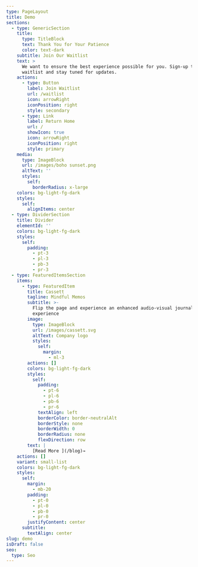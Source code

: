 ```yaml
---
type: PageLayout
title: Demo
sections:
  - type: GenericSection
    title:
      type: TitleBlock
      text: Thank You for Your Patience
      color: text-dark
    subtitle: Join Our Waitlist
    text: >
      We want to ensure the best experience possible for you. Sign-up to our
      waitlist and stay tuned for updates.
    actions:
      - type: Button
        label: Join Waitlist
        url: /waitlist
        icon: arrowRight
        iconPosition: right
        style: secondary
      - type: Link
        label: Return Home
        url: /
        showIcon: true
        icon: arrowRight
        iconPosition: right
        style: primary
    media:
      type: ImageBlock
      url: /images/boho sunset.png
      altText: ''
      styles:
        self:
          borderRadius: x-large
    colors: bg-light-fg-dark
    styles:
      self:
        alignItems: center
  - type: DividerSection
    title: Divider
    elementId: ''
    colors: bg-light-fg-dark
    styles:
      self:
        padding:
          - pt-3
          - pl-3
          - pb-3
          - pr-3
  - type: FeaturedItemsSection
    items:
      - type: FeaturedItem
        title: Cassett
        tagline: Mindful Memos
        subtitle: >-
          Flip the page and experience an enhanced audio-visual journaling
          experience
        image:
          type: ImageBlock
          url: /images/cassett.svg
          altText: Company logo
          styles:
            self:
              margin:
                - ml-3
        actions: []
        colors: bg-light-fg-dark
        styles:
          self:
            padding:
              - pt-6
              - pl-6
              - pb-6
              - pr-6
            textAlign: left
            borderColor: border-neutralAlt
            borderStyle: none
            borderWidth: 0
            borderRadius: none
            flexDirection: row
        text: |
          [Read More ](/blog)→
    actions: []
    variant: small-list
    colors: bg-light-fg-dark
    styles:
      self:
        margin:
          - mb-20
        padding:
          - pt-0
          - pl-0
          - pb-0
          - pr-0
        justifyContent: center
      subtitle:
        textAlign: center
slug: demo
isDraft: false
seo:
  type: Seo
---
```

